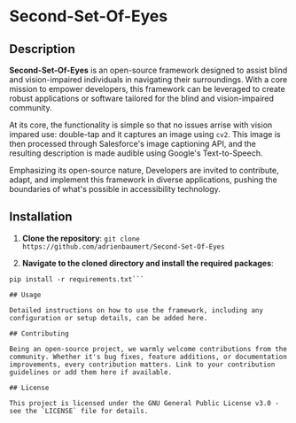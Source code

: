 # Second-Set-Of-Eyes

## Description

**Second-Set-Of-Eyes** is an open-source framework designed to assist blind and vision-impaired individuals in navigating their surroundings. With a core mission to empower developers, this framework can be leveraged to create robust applications or software tailored for the blind and vision-impaired community.

At its core, the functionality is simple so that no issues arrise with vision impared use: double-tap and it captures an image using `cv2`. This image is then processed through Salesforce's image captioning API, and the resulting description is made audible using Google's Text-to-Speech.

Emphasizing its open-source nature, Developers are invited to contribute, adapt, and implement this framework in diverse applications, pushing the boundaries of what's possible in accessibility technology.

## Installation

1. **Clone the repository**:
```git clone https://github.com/adrienbaumert/Second-Set-Of-Eyes```

2. **Navigate to the cloned directory and install the required packages**:
```cd Second-Set-Of-Eyes
pip install -r requirements.txt```

## Usage

Detailed instructions on how to use the framework, including any configuration or setup details, can be added here.

## Contributing

Being an open-source project, we warmly welcome contributions from the community. Whether it's bug fixes, feature additions, or documentation improvements, every contribution matters. Link to your contribution guidelines or add them here if available.

## License

This project is licensed under the GNU General Public License v3.0 - see the `LICENSE` file for details.

